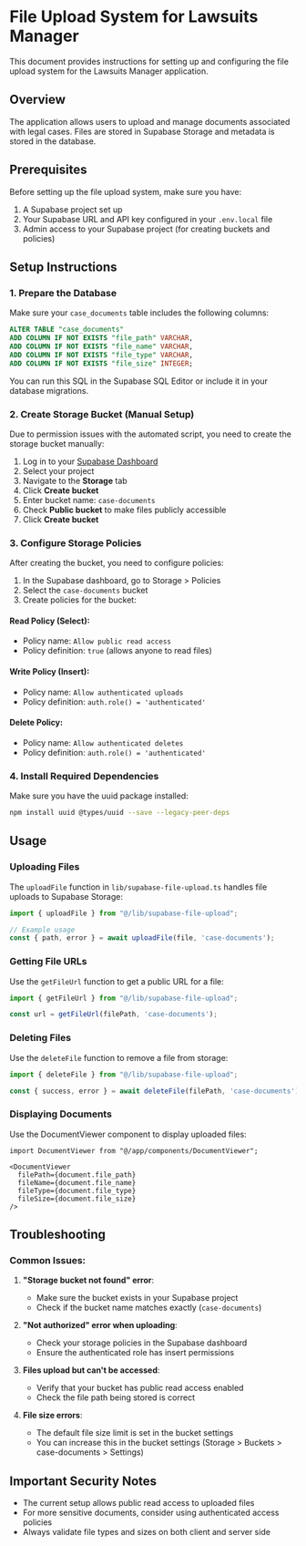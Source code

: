 # File Upload System for Lawsuits Manager

This document provides instructions for setting up and configuring the file upload system for the Lawsuits Manager application.

## Overview

The application allows users to upload and manage documents associated with legal cases. Files are stored in Supabase Storage and metadata is stored in the database.

## Prerequisites

Before setting up the file upload system, make sure you have:

1. A Supabase project set up
2. Your Supabase URL and API key configured in your `.env.local` file
3. Admin access to your Supabase project (for creating buckets and policies)

## Setup Instructions

### 1. Prepare the Database

Make sure your `case_documents` table includes the following columns:

```sql
ALTER TABLE "case_documents" 
ADD COLUMN IF NOT EXISTS "file_path" VARCHAR,
ADD COLUMN IF NOT EXISTS "file_name" VARCHAR,
ADD COLUMN IF NOT EXISTS "file_type" VARCHAR,
ADD COLUMN IF NOT EXISTS "file_size" INTEGER;
```

You can run this SQL in the Supabase SQL Editor or include it in your database migrations.

### 2. Create Storage Bucket (Manual Setup)

Due to permission issues with the automated script, you need to create the storage bucket manually:

1. Log in to your [Supabase Dashboard](https://app.supabase.io)
2. Select your project
3. Navigate to the **Storage** tab
4. Click **Create bucket**
5. Enter bucket name: `case-documents`
6. Check **Public bucket** to make files publicly accessible
7. Click **Create bucket**

### 3. Configure Storage Policies

After creating the bucket, you need to configure policies:

1. In the Supabase dashboard, go to Storage > Policies
2. Select the `case-documents` bucket
3. Create policies for the bucket:

#### Read Policy (Select):
- Policy name: `Allow public read access`
- Policy definition: `true` (allows anyone to read files)

#### Write Policy (Insert):
- Policy name: `Allow authenticated uploads`
- Policy definition: `auth.role() = 'authenticated'`

#### Delete Policy:
- Policy name: `Allow authenticated deletes`
- Policy definition: `auth.role() = 'authenticated'`

### 4. Install Required Dependencies

Make sure you have the uuid package installed:

```bash
npm install uuid @types/uuid --save --legacy-peer-deps
```

## Usage

### Uploading Files

The `uploadFile` function in `lib/supabase-file-upload.ts` handles file uploads to Supabase Storage:

```typescript
import { uploadFile } from "@/lib/supabase-file-upload";

// Example usage
const { path, error } = await uploadFile(file, 'case-documents');
```

### Getting File URLs

Use the `getFileUrl` function to get a public URL for a file:

```typescript
import { getFileUrl } from "@/lib/supabase-file-upload";

const url = getFileUrl(filePath, 'case-documents');
```

### Deleting Files

Use the `deleteFile` function to remove a file from storage:

```typescript
import { deleteFile } from "@/lib/supabase-file-upload";

const { success, error } = await deleteFile(filePath, 'case-documents');
```

### Displaying Documents

Use the DocumentViewer component to display uploaded files:

```tsx
import DocumentViewer from "@/app/components/DocumentViewer";

<DocumentViewer
  filePath={document.file_path}
  fileName={document.file_name}
  fileType={document.file_type}
  fileSize={document.file_size}
/>
```

## Troubleshooting

### Common Issues:

1. **"Storage bucket not found" error**:
   - Make sure the bucket exists in your Supabase project
   - Check if the bucket name matches exactly (`case-documents`)

2. **"Not authorized" error when uploading**:
   - Check your storage policies in the Supabase dashboard
   - Ensure the authenticated role has insert permissions

3. **Files upload but can't be accessed**:
   - Verify that your bucket has public read access enabled
   - Check the file path being stored is correct

4. **File size errors**:
   - The default file size limit is set in the bucket settings
   - You can increase this in the bucket settings (Storage > Buckets > case-documents > Settings)

## Important Security Notes

- The current setup allows public read access to uploaded files
- For more sensitive documents, consider using authenticated access policies
- Always validate file types and sizes on both client and server side 